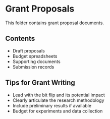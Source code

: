 # Grant Proposals

This folder contains grant proposal documents.

## Contents

- Draft proposals
- Budget spreadsheets
- Supporting documents
- Submission records

## Tips for Grant Writing

- Lead with the bit flip and its potential impact
- Clearly articulate the research methodology
- Include preliminary results if available
- Budget for experiments and data collection
